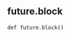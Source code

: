 

## future.block

<pre class="language-python"><code><span class="source python"><span class="meta function python"><span class="storage type function python">def</span> <span class="entity name function python"><span class="meta generic-name python">future</span></span>.<span class="entity name function python"><span class="meta generic-name python">block</span></span></span><span class="meta function parameters python"><span class="punctuation section parameters begin python">(</span></span><span class="meta function parameters python"><span class="punctuation section parameters end python">)</span></span><span class="meta function python"></span></span></code></pre>
